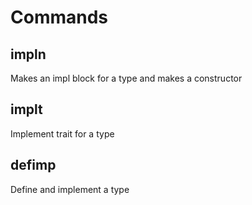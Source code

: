 # Commands

## impln
Makes an impl block for a type and makes a constructor

## implt 
Implement trait for a type

## defimp
Define and implement a type